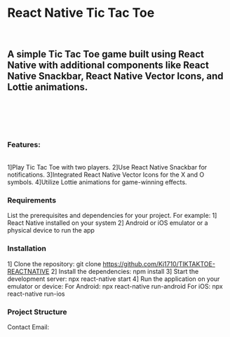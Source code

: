 # React Native Tic Tac Toe
<br/>

 ## A simple Tic Tac Toe game built using React Native with additional components like React Native Snackbar, React Native Vector Icons, and Lottie animations.

<br/> 
<br/> 
<br/> 
<br/> 
 

### Features:
<br>
1]Play Tic Tac Toe with two players. 
2]Use React Native Snackbar for notifications.
3]Integrated React Native Vector Icons for the X and O symbols.
4]Utilize Lottie animations for game-winning effects.

### Requirements
List the prerequisites and dependencies for your project. For example:
1] React Native installed on your system
2] Android or iOS emulator or a physical device to run the app

### Installation
1] Clone the repository: 
git clone https://github.com/Kj1710/TIKTAKTOE-REACTNATIVE
2] Install the dependencies:
npm install
3] Start the development server:
npx react-native start
4] Run the application on your emulator or device:
For Android: 
npx react-native run-android
For iOS:
npx react-native run-ios


### Project Structure




Contact
Email: 

